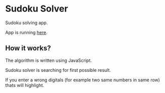 # Sudoku Solver
Sudoku solving app.

App is running [here](https://cypek.ct8.pl/solve-sudoku).

## How it works?
The algorithm is written using JavaScript.

Sudoku solver is searching for first possible result.

If you enter a wrong digitals (for example two same numbers in same row) thats will highlight.
